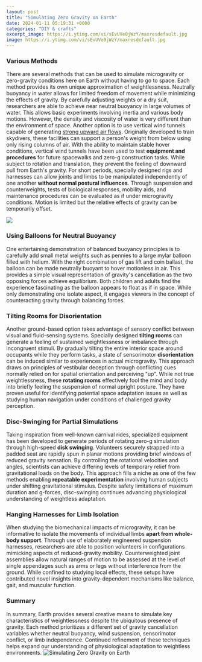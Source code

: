 ```yaml
---
layout: post
title: "Simulating Zero Gravity on Earth"
date: 2024-01-11 05:19:31 +0000
categories: "DIY & crafts"
excerpt_image: https://i.ytimg.com/vi/sEvUVe0jWzY/maxresdefault.jpg
image: https://i.ytimg.com/vi/sEvUVe0jWzY/maxresdefault.jpg
---
```


### Various Methods 
There are several methods that can be used to simulate microgravity or zero-gravity conditions here on Earth without having to go to space. Each method provides its own unique approximation of weightlessness.
Neutrally buoyancy in water allows for limited freedom of movement while minimizing the effects of gravity. By carefully adjusting weights or a dry suit, researchers are able to achieve near neutral buoyancy in large volumes of water. This allows basic experiments involving inertia and various body motions. However, the density and viscosity of water is very different than the environment of space.
Another option is to use vertical wind tunnels capable of generating [strong upward air flows](https://store.fi.io.vn/collection/alban). Originally developed to train skydivers, these facilities can support a person's weight from below using only rising columns of air. With the ability to maintain stable hover conditions, vertical wind tunnels have been used to test **equipment and procedures** for future spacewalks and zero-g construction tasks. While subject to rotation and translation, they prevent the feeling of downward pull from Earth's gravity.
For short periods, specially designed rigs and harnesses can allow joints and limbs to be manipulated independently of one another **without normal postural influences**. Through suspension and counterweights, tests of biological responses, mobility aids, and maintenance procedures can be evaluated as if under microgravity conditions. Motion is limited but the relative effects of gravity can be temporarily offset.

![](https://ecicdn.eclipseaviation.com/1664343457226.jpg)
### Using Balloons for Neutral Buoyancy
One entertaining demonstration of balanced buoyancy principles is to carefully add small metal weights such as pennies to a large mylar balloon filled with helium. With the right combination of gas lift and coin ballast, the balloon can be made neutrally buoyant to hover motionless in air. 
This provides a simple visual representation of gravity's cancellation as the two opposing forces achieve equilibrium. Both children and adults find the experience fascinating as the balloon appears to float as if in space. While only demonstrating one isolate aspect, it engages viewers in the concept of counteracting gravity through balancing forces.
### Tilting Rooms for Disorientation 
Another ground-based option takes advantage of sensory conflict between visual and fluid-sensing systems. Specially designed **tilting rooms** can generate a feeling of sustained weightlessness or imbalance through incongruent stimuli.
By gradually tilting the entire interior space around occupants while they perform tasks, a state of sensorimotor **disorientation** can be induced similar to experiences in actual microgravity. This approach draws on principles of vestibular deception through conflicting cues normally relied on for spatial orientation and perceiving "up".
While not true weightlessness, these **rotating rooms** effectively fool the mind and body into briefly feeling the suspension of normal upright posture. They have proven useful for identifying potential space adaptation issues as well as studying human navigation under conditions of challenged gravity perception.
### Disc-Swinging for Partial Simulations
Taking inspiration from well-known carnival rides, specialized equipment has been developed to generate periods of rotating zero-g simulation through high-speed **disk swinging**. 
Volunteers securely strapped into a padded seat are rapidly spun in planar motions providing brief windows of reduced gravity sensation. By controlling the rotational velocities and angles, scientists can achieve differing levels of temporary relief from gravitational loads on the body.
This approach fills a niche as one of the few methods enabling **repeatable experimentation** involving human subjects under shifting gravitational stimulus. Despite safety limitations of maximum duration and g-forces, disc-swinging continues advancing physiological understanding of weightless adaptation.
### Hanging Harnesses for Limb Isolation
When studying the biomechanical impacts of microgravity, it can be informative to isolate the movements of individual limbs **apart from whole-body support**. Through use of elaborately engineered suspension harnesses, researchers are able to position volunteers in configurations mimicking aspects of reduced-gravity mobility. 
Counterweighted joint assemblies allow natural ranges of motion to be assessed at the level of single appendages such as arms or legs without interference from the ground. While confined to studying local effects, these setups have contributed novel insights into gravity-dependent mechanisms like balance, gait, and muscular function.
### Summary 
In summary, Earth provides several creative means to simulate key characteristics of weightlessness despite the ubiquitous presence of gravity. Each method prioritizes a different set of gravity cancellation variables whether neutral buoyancy, wind suspension, sensorimotor conflict, or limb independence. Continued refinement of these techniques helps expand our understanding of physiological adaptation to weightless environments.
![Simulating Zero Gravity on Earth](https://i.ytimg.com/vi/sEvUVe0jWzY/maxresdefault.jpg)